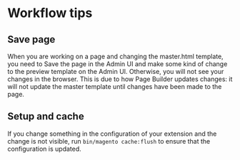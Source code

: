# Workflow tips

## Save page

When you are working on a page and changing the master.html template, you need to Save the page in the Admin UI and make some kind of change to the preview template on the Admin UI. Otherwise, you will not see your changes in the browser. This is due to how Page Builder updates changes: it will not update the master template until changes have been made to the page.

## Setup and cache

If you change something in the configuration of your extension and the change is not visible, run `bin/magento cache:flush` to ensure that the configuration is updated.

